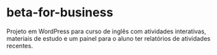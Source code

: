 # beta-for-business
Projeto em WordPress para curso de inglês com atividades interativas, materiais de estudo e um painel para o aluno ter relatórios de atividades recentes.
